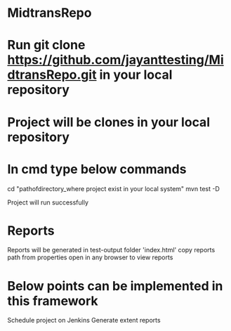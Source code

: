 # MidtransRepo

# Run git clone https://github.com/jayanttesting/MidtransRepo.git in your local repository
# Project will be clones in your local repository
# In cmd type below commands
cd "pathofdirectory_where project exist in your local system"
mvn test -D

Project will run successfully

# Reports
Reports will be generated in test-output folder 'index.html'
copy reports path from properties
open in any browser to view reports

# Below points can be implemented in this framework
Schedule project on Jenkins
Generate extent reports
